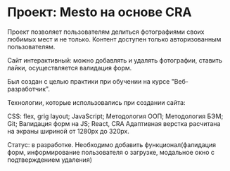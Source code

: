 # Проект: Mesto на основе CRA
Проект позволяет пользователям делиться фотографиями своих любимых мест и не только.
Контент доступен только авторизованным пользователям. 

Сайт интерактивный: можно добавлять и удалять фотографии, ставить лайки, осуществляется валидация форм.

Был создан с целью практики при обучении на курсе "Веб-разработчик".

Технологии, которые использовались при создании сайта:

СSS: flex, grig layout;
JavaScript;
Методология ООП;
Методология БЭМ;
Git;
Валидация форм на JS;
React, CRA
Адаптивная верстка расчитана на экраны шириной от 1280px до 320px.

Статус: в разработке. Необходимо добавить функционал(фалидация форм, информирование пользователя о загрузке, модальное окно с подтверждением удаления)
